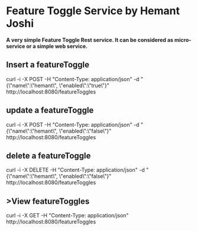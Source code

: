 <h1> Feature Toggle Service by Hemant Joshi</h1>
<b>
A very simple Feature Toggle Rest service. It can be considered as micro-service or a simple web service.
</b>
<br/>

<h2>Insert a featureToggle</h2>
curl -i -X POST -H "Content-Type: application/json" -d "{\"name\":\"hemant\", \"enabled\":\"true\"}" http://localhost:8080/featureToggles
<br/>

<h2>update a featureToggle</h2>
curl -i -X POST -H "Content-Type: application/json" -d "{\"name\":\"hemant\", \"enabled\":\"false\"}" http://localhost:8080/featureToggles
<br/>

<h2>delete a featureToggle</h2>
curl -i -X DELETE -H "Content-Type: application/json" -d "{\"name\":\"hemant\", \"enabled\":\"false\"}" http://localhost:8080/featureToggles
<br/>

<h2>>View featureToggles</h2>
curl -i -X GET -H "Content-Type: application/json" http://localhost:8080/featureToggles
<br/>

